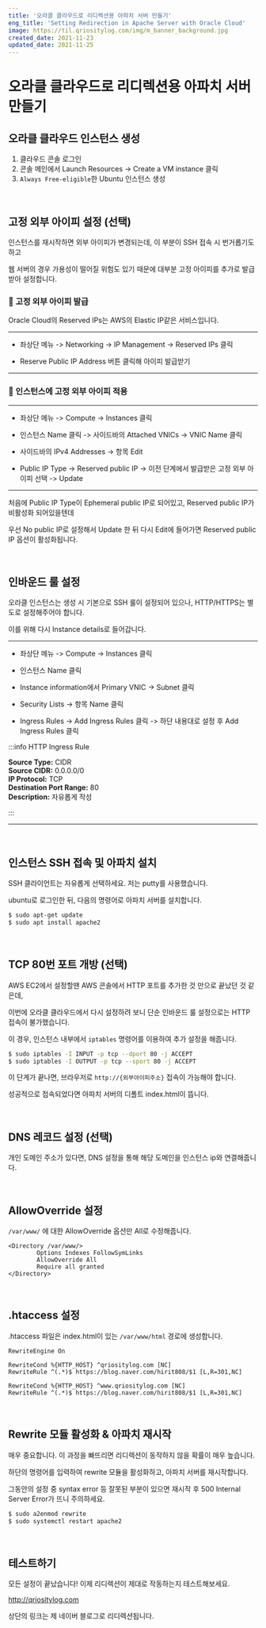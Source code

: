 ```yaml
---
title: '오라클 클라우드로 리디렉션용 아파치 서버 만들기'
eng_title: 'Setting Redirection in Apache Server with Oracle Cloud'
image: https://til.qriositylog.com/img/m_banner_background.jpg
created_date: 2021-11-23
updated_date: 2021-11-25
---
```


# 오라클 클라우드로 리디렉션용 아파치 서버 만들기

## 오라클 클라우드 인스턴스 생성

1. 클라우드 콘솔 로그인
2. 콘솔 메인에서 Launch Resources -> Create a VM instance 클릭
3. `Always Free-eligible`한 Ubuntu 인스턴스 생성

<br />

## 고정 외부 아이피 설정 (선택)

인스턴스를 재시작하면 외부 아이피가 변경되는데, 이 부분이 SSH 접속 시 번거롭기도 하고

웹 서버의 경우 가용성이 떨어질 위험도 있기 때문에 대부분 고정 아이피를 추가로 발급받아 설정합니다.

### 📌 고정 외부 아이피 발급

Oracle Cloud의 Reserved IPs는 AWS의 Elastic IP같은 서비스입니다.

---

- 좌상단 메뉴 -> Networking -> IP Management -> Reserved IPs 클릭

- Reserve Public IP Address 버튼 클릭해 아이피 발급받기

---

### 📌 인스턴스에 고정 외부 아이피 적용

---

- 좌상단 메뉴 -> Compute -> Instances 클릭

- 인스턴스 Name 클릭 -> 사이드바의 Attached VNICs -> VNIC Name 클릭

- 사이드바의 IPv4 Addresses -> 항목 Edit

- Public IP Type -> Reserved public IP -> 이전 단계에서 발급받은 고정 외부 아이피 선택 -> Update

---

처음에 Public IP Type이 Ephemeral public IP로 되어있고, Reserved public IP가 비활성화 되어있을텐데

우선 No public IP로 설정해서 Update 한 뒤 다시 Edit에 들어가면 Reserved public IP 옵션이 활성화됩니다.

<br />

## 인바운드 룰 설정

오라클 인스턴스는 생성 시 기본으로 SSH 룰이 설정되어 있으나, HTTP/HTTPS는 별도로 설정해주어야 합니다.

이를 위해 다시 Instance details로 들어갑니다.

---
- 좌상단 메뉴 -> Compute -> Instances 클릭

- 인스턴스 Name 클릭

- Instance information에서 Primary VNIC -> Subnet 클릭

- Security Lists -> 항목 Name 클릭

- Ingress Rules -> Add Ingress Rules 클릭 -> 하단 내용대로 설정 후 Add Ingress Rules 클릭

:::info HTTP Ingress Rule

**Source Type:** CIDR <br />
**Source CIDR:** 0.0.0.0/0 <br />
**IP Protocol:** TCP <br />
**Destination Port Range:** 80 <br />
**Description:** 자유롭게 작성

:::

---

<br />

## 인스턴스 SSH 접속 및 아파치 설치

SSH 클라이언트는 자유롭게 선택하세요. 저는 putty를 사용했습니다.

ubuntu로 로그인한 뒤, 다음의 명령어로 아파치 서버를 설치합니다.

```bash
$ sudo apt-get update
$ sudo apt install apache2
```

<br />

## TCP 80번 포트 개방 (선택)

AWS EC2에서 설정할땐 AWS 콘솔에서 HTTP 포트를 추가한 것 만으로 끝났던 것 같은데,

이번에 오라클 클라우드에서 다시 설정하려 보니 단순 인바운드 룰 설정으로는 HTTP 접속이 불가했습니다.

이 경우, 인스턴스 내부에서 `iptables` 명령어를 이용하여 추가 설정을 해줍니다.

```bash
$ sudo iptables -I INPUT -p tcp --dport 80 -j ACCEPT
$ sudo iptables -I OUTPUT -p tcp --sport 80 -j ACCEPT
```

이 단계가 끝나면, 브라우저로 `http://{외부아이피주소}` 접속이 가능해야 합니다.

성공적으로 접속되었다면 아파치 서버의 디폴트 index.html이 뜹니다.

<br />

## DNS 레코드 설정 (선택)

개인 도메인 주소가 있다면, DNS 설정을 통해 해당 도메인을 인스턴스 ip와 연결해줍니다.

<br />

## AllowOverride 설정

`/var/www/` 에 대한 AllowOverride 옵션만 All로 수정해줍니다.

```apacheconf title=/etc/apache2/apache2.conf
<Directory /var/www/>
        Options Indexes FollowSymLinks
        AllowOverride All
        Require all granted
</Directory>
```

<br />

## .htaccess 설정

.htaccess 파일은 index.html이 있는 `/var/www/html` 경로에 생성합니다.

```apacheconf title=/var/www/html/.htaccess
RewriteEngine On

RewriteCond %{HTTP_HOST} ^qriositylog.com [NC]
RewriteRule ^(.*)$ https://blog.naver.com/hirit808/$1 [L,R=301,NC]

RewriteCond %{HTTP_HOST} ^www.qriositylog.com [NC]
RewriteRule ^(.*)$ https://blog.naver.com/hirit808/$1 [L,R=301,NC]
```

<br />

## Rewrite 모듈 활성화 & 아파치 재시작

매우 중요합니다. 이 과정을 빠뜨리면 리디렉션이 동작하지 않을 확률이 매우 높습니다.

하단의 명령어를 입력하여 rewrite 모듈을 활성화하고, 아파치 서버를 재시작합니다.

그동안의 설정 중 syntax error 등 잘못된 부분이 있으면 재시작 후 500 Internal Server Error가 뜨니 주의하세요.

```bash
$ sudo a2enmod rewrite
$ sudo systemctl restart apache2
```

<br />

## 테스트하기

모든 설정이 끝났습니다! 이제 리디렉션이 제대로 작동하는지 테스트해보세요.

http://qriositylog.com

상단의 링크는 제 네이버 블로그로 리디렉션됩니다.
